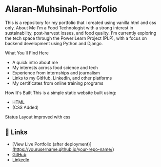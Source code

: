 # Alaran-Muhsinah-Portfolio
This is a repository for my portfolio that i created using vanilla html and css only.
About Me
I'm a Food Technologist with a strong interest in sustainability, post-harvest losses, and food quality. I'm currently exploring the tech space through the Power Learn Project (PLP), with a focus on backend development using Python and Django.

What You'll Find Here
- A quick intro about me
- My interests across food science and tech
- Experience from internships and journalism
- Links to my GitHub, LinkedIn, and other platforms
- My certificates from online training programs

How It's Built
This is a simple static website built using:
- HTML
- (CSS Added)

Status
Layout improved with css


## 🔗 Links
- [View Live Portfolio (after deployment)][(https://yourusername.github.io/your-repo-name/)](https://muhsinah-moninuola.github.io/Alaran-Muhsinah-Portfolio/)
- [GitHub](https://github.com/Muhsinah-moninuola)
- [LinkedIn](https://www.linkedin.com/in/muhsinah-alaran-mnifst-188470215)

